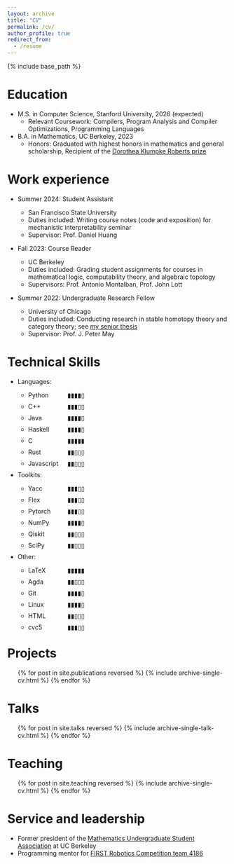 ```yaml
---
layout: archive
title: "CV"
permalink: /cv/
author_profile: true
redirect_from:
  - /resume
---
```


{% include base_path %}

Education
======
* M.S. in Computer Science, Stanford University, 2026 (expected)
  * Relevant Coursework: Compilers, Program Analysis and Compiler Optimizations, Programming Languages
* B.A. in Mathematics, UC Berkeley, 2023
  * Honors: Graduated with highest honors in mathematics and general scholarship, Recipient of the <a href="https://math.berkeley.edu/about/honors-awards/dorothea-klumpke-roberts-prize">Dorothea Klumpke Roberts prize</a>

Work experience
======
* Summer 2024: Student Assistant
  * San Francisco State University
  * Duties included: Writing course notes (code and exposition) for mechanistic interpretability seminar
  * Supervisor: Prof. Daniel Huang

* Fall 2023: Course Reader
  * UC Berkeley
  * Duties included: Grading student assignments for courses in mathematical logic, computability theory, and algebraic topology
  * Supervisors: Prof. Antonio Montalban, Prof. John Lott

* Summer 2022: Undergraduate Research Fellow
  * University of Chicago
  * Duties included: Conducting research in stable homotopy theory and category theory; see <a href="google.com">my senior thesis</a>
  * Supervisor: Prof. J. Peter May
  
Technical Skills
======
* Languages: 
  * <div id="wrapper" class="small-line"><p class="align-left">Python</p><p class="align-center">▮▮▮▮▯</p></div><style>p.align-left {text-align:left;padding:0;margin:0;position:absolute;}p.align-center{  text-align: center;  margin-left: -50px;}</style>
  * <div id="wrapper" class="small-line"><p class="align-left">C++</p><p class="align-center">▮▮▮▯▯</p></div><style>p.align-left {text-align:left;padding:0;margin:0;position:absolute;}p.align-center{  text-align: center;  margin-left: -50px;}</style>
  * <div id="wrapper" class="small-line"><p class="align-left">Java</p><p class="align-center">▮▮▮▮▯</p></div><style>p.align-left {text-align:left;padding:0;margin:0;position:absolute;}p.align-center{  text-align: center;  margin-left: -50px;}</style>
  * <div id="wrapper" class="small-line"><p class="align-left">Haskell</p><p class="align-center">▮▮▮▮▯</p></div><style>p.align-left {text-align:left;padding:0;margin:0;position:absolute;}p.align-center{  text-align: center;  margin-left: -50px;}</style>
  * <div id="wrapper" class="small-line"><p class="align-left">C</p><p class="align-center">▮▮▮▮▮</p></div><style>p.align-left {text-align:left;padding:0;margin:0;position:absolute;}p.align-center{  text-align: center;  margin-left: -50px;}</style>
  * <div id="wrapper" class="small-line"><p class="align-left">Rust</p><p class="align-center">▮▮▯▯▯</p></div><style>p.align-left {text-align:left;padding:0;margin:0;position:absolute;}p.align-center{  text-align: center;  margin-left: -50px;}</style>
  * <div id="wrapper" class="small-line"><p class="align-left">Javascript</p><p class="align-center">▮▮▯▯▯</p></div><style>p.align-left {text-align:left;padding:0;margin:0;position:absolute;}p.align-center{  text-align: center;  margin-left: -50px;}</style>
* Toolkits:
  * <div id="wrapper" class="small-line"><p class="align-left">Yacc</p><p class="align-center">▮▮▮▯▯</p></div><style>p.align-left {text-align:left;padding:0;margin:0;position:absolute;}p.align-center{  text-align: center;  margin-left: -50px;}</style>
  * <div id="wrapper" class="small-line"><p class="align-left">Flex</p><p class="align-center">▮▮▮▯▯</p></div><style>p.align-left {text-align:left;padding:0;margin:0;position:absolute;}p.align-center{  text-align: center;  margin-left: -50px;}</style>
  * <div id="wrapper" class="small-line"><p class="align-left">Pytorch</p><p class="align-center">▮▮▮▯▯</p></div><style>p.align-left {text-align:left;padding:0;margin:0;position:absolute;}p.align-center{  text-align: center;  margin-left: -50px;}</style>
  * <div id="wrapper" class="small-line"><p class="align-left">NumPy</p><p class="align-center">▮▮▮▮▯</p></div><style>p.align-left {text-align:left;padding:0;margin:0;position:absolute;}p.align-center{  text-align: center;  margin-left: -50px;}</style>
  * <div id="wrapper" class="small-line"><p class="align-left">Qiskit</p><p class="align-center">▮▮▯▯▯</p></div><style>p.align-left {text-align:left;padding:0;margin:0;position:absolute;}p.align-center{  text-align: center;  margin-left: -50px;}</style>
  * <div id="wrapper" class="small-line"><p class="align-left">SciPy</p><p class="align-center">▮▮▯▯▯</p></div><style>p.align-left {text-align:left;padding:0;margin:0;position:absolute;}p.align-center{  text-align: center;  margin-left: -50px;}</style>
* Other:
  * <div id="wrapper" class="small-line"><p class="align-left">LaTeX</p><p class="align-center">▮▮▮▮▮</p></div><style>p.align-left {text-align:left;padding:0;margin:0;position:absolute;}p.align-center{  text-align: center;  margin-left: -50px;}</style>
  * <div id="wrapper" class="small-line"><p class="align-left">Agda</p><p class="align-center">▮▮▯▯▯</p></div><style>p.align-left {text-align:left;padding:0;margin:0;position:absolute;}p.align-center{  text-align: center;  margin-left: -50px;}</style>
  * <div id="wrapper" class="small-line"><p class="align-left">Git</p><p class="align-center">▮▮▮▮▯</p></div><style>p.align-left {text-align:left;padding:0;margin:0;position:absolute;}p.align-center{  text-align: center;  margin-left: -50px;}</style>
  * <div id="wrapper" class="small-line"><p class="align-left">Linux</p><p class="align-center">▮▮▮▮▯</p></div><style>p.align-left {text-align:left;padding:0;margin:0;position:absolute;}p.align-center{  text-align: center;  margin-left: -50px;}</style>
  * <div id="wrapper" class="small-line"><p class="align-left">HTML</p><p class="align-center">▮▮▯▯▯</p></div><style>p.align-left {text-align:left;padding:0;margin:0;position:absolute;}p.align-center{  text-align: center;  margin-left: -50px;}</style>
  * <div id="wrapper" class="small-line"><p class="align-left">cvc5</p><p class="align-center">▮▮▮▯▯</p></div><style>p.align-left {text-align:left;padding:0;margin:0;position:absolute;}p.align-center{  text-align: center;  margin-left: -50px;}</style>
  <style>
  p.align-left {
      text-align:left;
      padding:0;
      margin:-0;
      position:absolute;
  }
  
  p.align-center{
    text-align: left;
    margin-left: 90px;
  }

  div.small-line{
    line-height: 0.5;
  }
  </style>


Projects
======
  <ul>{% for post in site.publications reversed %}
    {% include archive-single-cv.html %}
  {% endfor %}</ul>
  
Talks
======
  <ul>{% for post in site.talks reversed %}
    {% include archive-single-talk-cv.html  %}
  {% endfor %}</ul>
  
Teaching
======
  <ul>{% for post in site.teaching reversed %}
    {% include archive-single-cv.html %}
  {% endfor %}</ul>
  
Service and leadership
======
* Former president of the <a href="https://math.berkeley.edu/~musa/">Mathematics Undergraduate Student Association</a> at UC Berkeley
* Programming mentor for <a href="https://www.thebluealliance.com/team/4186">FIRST Robotics Competition team 4186</a>